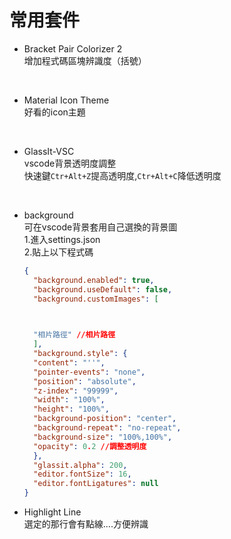 #  常用套件

* Bracket Pair Colorizer 2<br>
增加程式碼區塊辨識度（括號）

&nbsp;

* Material Icon Theme<br>
好看的icon主題

&nbsp;

* GlassIt-VSC<br>
vscode背景透明度調整<br>
快速鍵```Ctr+Alt+Z```提高透明度,```Ctr+Alt+C```降低透明度

&nbsp;

* background<br>
可在vscode背景套用自己選換的背景圖<br>
1.進入settings.json<br>
2.貼上以下程式碼
  ```json
  {
    "background.enabled": true,
    "background.useDefault": false,
    "background.customImages": [
    


    "相片路徑" //相片路徑
    ],
    "background.style": {
    "content": "''",
    "pointer-events": "none",
    "position": "absolute",
    "z-index": "99999",
    "width": "100%",
    "height": "100%",
    "background-position": "center",
    "background-repeat": "no-repeat",
    "background-size": "100%,100%",
    "opacity": 0.2 //調整透明度
    },
    "glassit.alpha": 200,
    "editor.fontSize": 16,
    "editor.fontLigatures": null
  }
  ```


* Highlight Line<br>
選定的那行會有點線....方便辨識